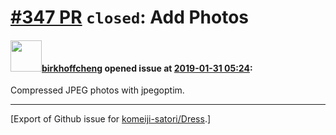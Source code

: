 # [\#347 PR](https://github.com/komeiji-satori/Dress/pull/347) `closed`: Add Photos

#### <img src="https://avatars.githubusercontent.com/u/23278129?u=ca0413e3724b4303c4219c7959f9bf31e029dd89&v=4" width="50">[birkhoffcheng](https://github.com/birkhoffcheng) opened issue at [2019-01-31 05:24](https://github.com/komeiji-satori/Dress/pull/347):

Compressed JPEG photos with jpegoptim.




-------------------------------------------------------------------------------



[Export of Github issue for [komeiji-satori/Dress](https://github.com/komeiji-satori/Dress).]
